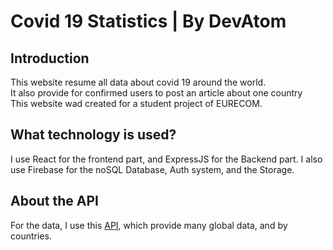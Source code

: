 # Covid 19 Statistics | By DevAtom

## Introduction
This website resume all data about covid 19 around the world.  
It also provide for confirmed users to post an article about one country  
This website wad created for a student project of EURECOM.  

## What technology is used?

I use React for the frontend part, and ExpressJS for the Backend part. 
I also use Firebase for the noSQL Database, Auth system, and the Storage.

## About the API 
For the data, I use this [API](https://documenter.getpostman.com/view/10808728/SzS8rjbc#00030720-fae3-4c72-8aea-ad01ba17adf8), which provide many global data, and by countries.
